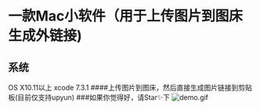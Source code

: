 # 一款Mac小软件（用于上传图片到图床生成外链接)
## 系统
OS X10.11以上
xcode 7.3.1
####上传图片到图床，然后直接生成图片链接到剪贴板(目前仅支持upyun)
###如果你觉得好，请Star✨下
![demo.gif](http://patienthome.b0.upaiyun.com/demo.gif)